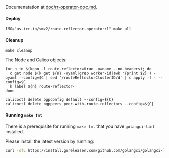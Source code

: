 
Documenatation at [doc/rr-operator-doc.md](doc/rr-operator-doc.md).

#### Deploy

```
IMG="us.icr.io/smz2/route-reflector-operator:l" make all
```

#### Cleanup

```
make cleanup
```

The Node and Calico objects:
```
for n in $(kgno -l route-reflector=true -o=name --no-headers); do
  c get node $(k get ${n} -oyaml|grep worker-id|awk '{print $2}') -oyaml --config=$C | sed '/routeReflectorClusterID/d' | c apply -f - --config=$C
  k label ${n} route-reflector-
done

calicoctl delete bgpconfig default --config=${C}
calicoctl delete bgppeers peer-with-route-reflectors --config=${C}
```

#### Running `make fmt`

There is a prerequisite for running `make fmt` that you have `golangci-lint` installed.

Please install the latest version by running:
```bash
curl -sfL https://install.goreleaser.com/github.com/golangci/golangci-lint.sh | sh -s -- -b $(go env GOPATH)/bin v1.29.0
```
